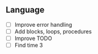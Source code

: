 ## Language
- [ ] Improve error handling
- [ ] Add blocks, loops, procedures
- [ ] Improve TODO
- [ ] Find time 3
